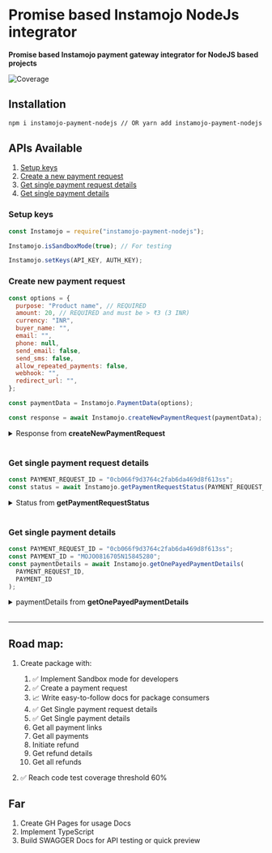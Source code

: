 # Promise based Instamojo NodeJs integrator

**Promise based Instamojo payment gateway integrator for NodeJS based projects**

![Coverage](https://img.shields.io/badge/Coverage-75%25-brightgreen.svg)

## Installation

```sh
npm i instamojo-payment-nodejs // OR yarn add instamojo-payment-nodejs
```

## APIs Available

1. [Setup keys](#Setup-keys)
1. [Create a new payment request](#create-new-payment-request)
1. [Get single payment request details](#Get-single-payment-request-details)
1. [Get single payment details](#Get-single-payment-details)

### **Setup keys**

```js
const Instamojo = require("instamojo-payment-nodejs");

Instamojo.isSandboxMode(true); // For testing

Instamojo.setKeys(API_KEY, AUTH_KEY);
```

### **Create new payment request**

```js
const options = {
  purpose: "Product name", // REQUIRED
  amount: 20, // REQUIRED and must be > ₹3 (3 INR)
  currency: "INR",
  buyer_name: "",
  email: "",
  phone: null,
  send_email: false,
  send_sms: false,
  allow_repeated_payments: false,
  webhook: "",
  redirect_url: "",
};

const paymentData = Instamojo.PaymentData(options);

const response = await Instamojo.createNewPaymentRequest(paymentData);
```

<details><summary>Response from <b>createNewPaymentRequest</b></summary>

```json
{
  "success": true,
  "payment_request": {
    "id": 0cb066f9d3764c2fab6da469d8f613ss,
    "phone": null,
    "email": "",
    "buyer_name": "",
    "amount": "20.00",
    "purpose": "Product name",
    "expires_at": null,
    "status": "Pending",
    "send_sms": false,
    "send_email": false,
    "sms_status": null,
    "email_status": null,
    "shorturl": null,
    "longurl": "https://test.instamojo.com/@user/0cb066f9d3764c2fab6da469d8f613ss",
    "redirect_url": "",
    "webhook": "",
    "allow_repeated_payments": false,
    "customer_id": null,
    "created_at": "2020-08-16T08:26:26.382335Z",
    "modified_at": "2020-08-16T08:26:26.382353Z"
  }
}
```

</details>

<br />

### **Get single payment request details**

```js
const PAYMENT_REQUEST_ID = "0cb066f9d3764c2fab6da469d8f613ss";
const status = await Instamojo.getPaymentRequestStatus(PAYMENT_REQUEST_ID);
```

<details><summary>Status from <b>getPaymentRequestStatus</b></summary>

```json
{
  "success": true,
  "payment_request": {
    "id": "0cb066f9d3764c2fab6da469d8f613ss",
    "phone": null,
    "email": "",
    "buyer_name": "",
    "amount": "20.00",
    "purpose": "Product name",
    "expires_at": null,
    "status": "Completed",
    "send_sms": false,
    "send_email": false,
    "sms_status": null,
    "email_status": null,
    "shorturl": null,
    "longurl": "https://test.instamojo.com/@USER/0cb066f9d3764c2fab6da469d8f613ss",
    "redirect_url": "",
    "webhook": "",
    "payments": [
      {
        "payment_id": "MOJO0816705N15845280",
        "status": "Credit",
        "currency": "INR",
        "amount": "20.00",
        "buyer_name": "John Doe",
        "buyer_phone": "+919900000000",
        "buyer_email": "john@doe.com",
        "shipping_address": null,
        "shipping_city": null,
        "shipping_state": null,
        "shipping_zip": null,
        "shipping_country": null,
        "quantity": 1,
        "unit_price": "20.00",
        "fees": "0.38",
        "variants": [],
        "custom_fields": {},
        "affiliate_commission": "0",
        "payment_request": "https://test.instamojo.com/api/1.1/payment-requests/0cb066f9d3764c2fab6da469d8f613ss/",
        "instrument_type": "NETBANKING",
        "billing_instrument": "Domestic Netbanking Regular",
        "tax_invoice_id": "",
        "failure": null,
        "payout": null,
        "created_at": "2020-08-16T08:34:29.939734Z"
      }
    ],
    "allow_repeated_payments": false,
    "customer_id": null,
    "created_at": "2020-08-16T08:26:26.382335Z",
    "modified_at": "2020-08-16T08:34:40.470238Z"
  }
}
```

</details>

<br />

### **Get single payment details**

```js
const PAYMENT_REQUEST_ID = "0cb066f9d3764c2fab6da469d8f613ss";
const PAYMENT_ID = "MOJO0816705N15845280";
const paymentDetails = await Instamojo.getOnePayedPaymentDetails(
  PAYMENT_REQUEST_ID,
  PAYMENT_ID
);
```

<details><summary>paymentDetails from <b>getOnePayedPaymentDetails</b></summary>

```json
{
  "success": true,
  "payment_request": {
    "id": "0cb066f9d3764c2fab6da469d8f613ss",
    "phone": null,
    "email": "",
    "buyer_name": "",
    "amount": "20.00",
    "purpose": "Product name",
    "expires_at": null,
    "status": "Completed",
    "send_sms": false,
    "send_email": false,
    "sms_status": null,
    "email_status": null,
    "shorturl": null,
    "longurl": "https://test.instamojo.com/@USER/0cb066f9d3764c2fab6da469d8f613ss",
    "redirect_url": "",
    "webhook": "",
    "payment": {
      "payment_id": "MOJO0816705N15845280",
      "status": "Credit",
      "currency": "INR",
      "amount": "20.00",
      "buyer_name": "John Doe",
      "buyer_phone": "+919900000000",
      "buyer_email": "john@doe.com",
      "shipping_address": null,
      "shipping_city": null,
      "shipping_state": null,
      "shipping_zip": null,
      "shipping_country": null,
      "quantity": 1,
      "unit_price": "20.00",
      "fees": "0.38",
      "variants": [],
      "custom_fields": {},
      "affiliate_commission": "0",
      "payment_request": "https://test.instamojo.com/api/1.1/payment-requests/0cb066f9d3764c2fab6da469d8f613ss/",
      "instrument_type": "NETBANKING",
      "billing_instrument": "Domestic Netbanking Regular",
      "tax_invoice_id": "",
      "failure": null,
      "payout": null,
      "created_at": "2020-08-16T08:34:29.939734Z"
    },
    "allow_repeated_payments": false,
    "customer_id": null,
    "created_at": "2020-08-16T08:26:26.382335Z",
    "modified_at": "2020-08-16T08:34:40.470238Z"
  }
}
```

</details>

<br />

---

## Road map:

1. Create package with:

   1. ✅ Implement Sandbox mode for developers
   1. ✅ Create a payment request
   1. 📈 Write easy-to-follow docs for package consumers
   1. ✅ Get Single payment request details
   1. ✅ Get Single payment details
   1. Get all payment links
   1. Get all payments
   1. Initiate refund
   1. Get refund details
   1. Get all refunds

1. ✅ Reach code test coverage threshold 60%

## Far

1. Create GH Pages for usage Docs
1. Implement TypeScript
1. Build SWAGGER Docs for API testing or quick preview

